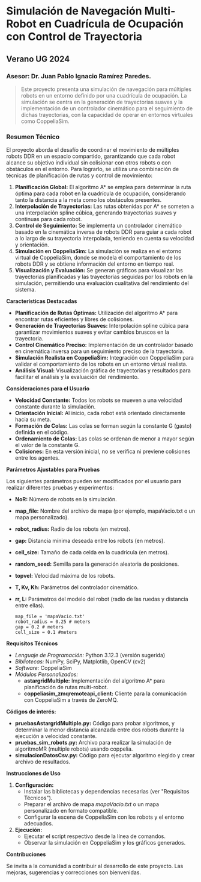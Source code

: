 # **Simulación de Navegación Multi-Robot en Cuadrícula de Ocupación con Control de Trayectoria**

## Verano UG 2024

### Asesor: Dr. Juan Pablo Ignacio Ramírez Paredes.



>Este proyecto presenta una simulación de navegación para múltiples robots en un entorno definido por una cuadrícula de ocupación. La simulación se centra en la generación de trayectorias suaves y la implementación de un controlador cinemático para el seguimiento de dichas trayectorias, con la capacidad de operar en entornos virtuales como CoppeliaSim.

### Resumen Técnico
El proyecto aborda el desafío de coordinar el movimiento de múltiples robots DDR en un espacio compartido, garantizando que cada robot alcance su objetivo individual sin colisionar con otros robots o con obstáculos en el entorno. Para lograrlo, se utiliza una combinación de técnicas de planificación de rutas y control de movimiento:
  1.	**Planificación Global:** El algoritmo A* se emplea para determinar la ruta óptima para cada robot en la cuadrícula de ocupación, considerando tanto la distancia a la meta como los obstáculos presentes.
  2.	**Interpolación de Trayectorias:** Las rutas obtenidas por A* se someten a una interpolación spline cúbica, generando trayectorias suaves y continuas para cada robot.
  3.	**Control de Seguimiento:** Se implementa un controlador cinemático basado en la cinemática inversa de robots DDR para guiar a cada robot a lo largo de su trayectoria interpolada, teniendo en cuenta su velocidad y orientación.
  4.	**Simulación en CoppeliaSim:** La simulación se realiza en el entorno virtual de CoppeliaSim, donde se modela el comportamiento de los robots DDR y se obtiene información del entorno en tiempo real.
  5.	**Visualización y Evaluación:** Se generan gráficos para visualizar las trayectorias planificadas y las trayectorias seguidas por los robots en la simulación, permitiendo una evaluación cualitativa del rendimiento del sistema.


**Características Destacadas**
  * **Planificación de Rutas Óptimas:** Utilización del algoritmo A* para encontrar rutas eficientes y libres de colisiones.	
  * **Generación de Trayectorias Suaves:** Interpolación spline cúbica para garantizar movimientos suaves y evitar cambios bruscos en la trayectoria.	
  * **Control Cinemático Preciso:** Implementación de un controlador basado en cinemática inversa para un seguimiento preciso de la trayectoria.	
  * **Simulación Realista en CoppeliaSim:** Integración con CoppeliaSim para validar el comportamiento de los robots en un entorno virtual realista.	
  * **Análisis Visual:** Visualización gráfica de trayectorias y resultados para facilitar el análisis y la evaluación del rendimiento.	
  
**Consideraciones para el Usuario**
  * **Velocidad Constante:** Todos los robots se mueven a una velocidad constante durante la simulación.
  * **Orientación Inicial:** Al inicio, cada robot está orientado directamente hacia su meta.
  * **Formación de Colas:** Las colas se forman según la constante G (gasto) definida en el código.
  * **Ordenamiento de Colas:** Las colas se ordenan de menor a mayor según el valor de la constante G.
  * **Colisiones:** En esta versión inicial, no se verifica ni previene colisiones entre los agentes.

**Parámetros Ajustables para Pruebas**

  Los siguientes parámetros pueden ser modificados por el usuario para realizar diferentes pruebas y experimentos:

* **NoR:** Número de robots en la simulación.
* **map_file:** Nombre del archivo de mapa (por ejemplo, mapaVacio.txt o un mapa personalizado).
* **robot_radius:** Radio de los robots (en metros).
* **gap:** Distancia mínima deseada entre los robots (en metros).
* **cell_size:** Tamaño de cada celda en la cuadrícula (en metros).
* **random_seed:** Semilla para la generación aleatoria de posiciones.
* **topvel:** Velocidad máxima de los robots.
* **T, Kv, Kh:** Parámetros del controlador cinemático.
* **rr, L:** Parámetros del modelo del robot (radio de las ruedas y distancia entre ellas).

  ~~~
  map_file = 'mapaVacio.txt'
  robot_radius = 0.25 # meters
  gap = 0.2 # meters
  cell_size = 0.1 #meters
  ~~~
  
**Requisitos Técnicos**
  *	*Lenguaje de Programación:* Python 3.12.3 (versión sugerida)
  *	*Bibliotecas:* NumPy, SciPy, Matplotlib, OpenCV (cv2)
  *	*Software:* CoppeliaSim 
  *	*Módulos Personalizados:*
      *	**astargridMultiple:** Implementación del algoritmo A* para planificación de rutas multi-robot.
      *	**coppeliasim_zmqremoteapi_client:** Cliente para la comunicación con CoppeliaSim a través de ZeroMQ.
  
**Códigos de interés:**
  *	**pruebasAstargridMultiple.py:** Código para probar algoritmos, y determinar la menor distancia alcanzada entre dos robots durante la ejecución a velocidad constante.
  *	**pruebas_sim_robots.py:** Archivo para realizar la simulación de algoritmoMR (multiple robots) usando coppelia.
  *	**simulacionDatosCsv.py:** Código para ejecutar algoritmo elegido y crear archivo de resultados.

  
**Instrucciones de Uso**
  1.	**Configuración:**
	    *	Instalar las bibliotecas y dependencias necesarias (ver "Requisitos Técnicos").
	    *	Preparar el archivo de mapa *mapaVacio.txt* o un mapa personalizado en formato compatible.
	    *	Configurar la escena de CoppeliaSim con los robots y el entorno adecuados.
  2.	**Ejecución:**
	    *	Ejecutar el script respectivo desde la línea de comandos.
	    *	Observar la simulación en CoppeliaSim y los gráficos generados.
    
  **Contribuciones**
  
Se invita a la comunidad a contribuir al desarrollo de este proyecto. Las mejoras, sugerencias y correcciones son bienvenidas.



